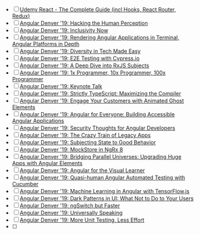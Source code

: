 - [ ] [Udemy React - The Complete Guide (incl Hooks, React Router, Redux)](https://www.udemy.com/course/react-the-complete-guide-incl-redux/learn/lecture/25595350?start=15#overview)
- [ ] [Angular Denver '19: Hacking the Human Perception](https://www.pluralsight.com/courses/angular-denver-2019-session-24)
- [ ] [Angular Denver '19: Inclusivity Now](https://www.pluralsight.com/courses/angular-denver-2019-session-48)
- [ ] [Angular Denver '19: Rendering Angular Applications in Terminal, Angular Platforms in Depth](https://www.pluralsight.com/courses/angular-denver-2019-session-08)
- [ ] [Angular Denver '19: Diversity in Tech Made Easy](https://www.pluralsight.com/courses/angular-denver-2019-session-30)
- [ ] [Angular Denver '19: E2E Testing with Cypress.io](https://www.pluralsight.com/courses/angular-denver-2019-session-25)
- [ ] [Angular Denver '19: A Deep Dive into RxJS Subjects](https://www.pluralsight.com/courses/angular-denver-2019-session-35)
- [ ] [Angular Denver '19: 1x Programmer, 10x Programmer, 100x Programmer](https://www.pluralsight.com/courses/angular-denver-2019-session-49)
- [ ] [Angular Denver '19: Keynote Talk](https://www.pluralsight.com/courses/angular-denver-2019-session-01)
- [ ] [Angular Denver '19: Strictly TypeScript: Maximizing the Compiler](https://www.pluralsight.com/courses/angular-denver-2019-session-11)
- [ ] [Angular Denver '19: Engage Your Customers with Animated Ghost Elements](https://www.pluralsight.com/courses/angular-denver-2019-session-09)
- [ ] [Angular Denver '19: Angular for Everyone: Building Accessible Angular Applications](https://www.pluralsight.com/courses/angular-denver-2019-session-19)
- [ ] [Angular Denver '19: Security Thoughts for Angular Developers](https://www.pluralsight.com/courses/angular-denver-2019-session-22)
- [ ] [Angular Denver '19: The Crazy Train of Legacy Apps](https://www.pluralsight.com/courses/angular-denver-2019-session-41)
- [ ] [Angular Denver '19: Subjecting State to Good Behavior](https://www.pluralsight.com/courses/angular-denver-2019-session-46)
- [ ] [Angular Denver '19: MockStore in NgRx 8](https://www.pluralsight.com/courses/angular-denver-2019-session-12)
- [ ] [Angular Denver '19: Bridging Parallel Universes: Upgrading Huge Apps with Angular Elements](https://www.pluralsight.com/courses/angular-denver-2019-session-06)
- [ ] [Angular Denver '19: Angular for the Visual Learner](https://www.pluralsight.com/courses/angular-denver-2019-session-23)
- [ ] [Angular Denver '19: Quasi-human Angular Automated Testing with Cucumber](https://www.pluralsight.com/courses/angular-denver-2019-session-33)
- [ ] [Angular Denver '19: Machine Learning in Angular with TensorFlow.js](https://www.pluralsight.com/courses/angular-denver-2019-session-07)
- [ ] [Angular Denver '19: Dark Patterns in UI: What Not to Do to Your Users](https://www.pluralsight.com/courses/angular-denver-2019-session-17)
- [ ] [Angular Denver '19: ngSwitch but Faster](https://www.pluralsight.com/courses/angular-denver-2019-session-20)
- [ ] [Angular Denver '19: Universally Speaking](https://www.pluralsight.com/courses/angular-denver-2019-session-34)
- [ ] [Angular Denver '19: More Unit Testing, Less Effort](https://www.pluralsight.com/courses/angular-denver-2019-session-44)
- [ ] 
